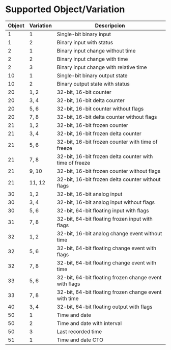 # Supported Object/Variation

Object | Variation | Descripcion
-------|-----------|------------
1      | 1         | Single-bit binary input
1      | 2         | Binary input with status
2      | 1         | Binary input change without time
2      | 2         | Binary input change with time
2      | 3         | Binary input change with relative time
10     | 1         | Single-bit binary output state
10     | 2         | Binary output state with status
20     | 1, 2      | 32-bit, 16-bit counter
20     | 3, 4      | 32-bit, 16-bit delta counter
20     | 5, 6      | 32-bit, 16-bit counter without flags
20     | 7, 8      | 32-bit, 16-bit delta counter without flags
21     | 1, 2      | 32-bit, 16-bit frozen counter
21     | 3, 4      | 32-bit, 16-bit frozen delta counter
21     | 5, 6      | 32-bit, 16-bit frozen counter with time of freeze
21     | 7, 8      | 32-bit, 16-bit frozen delta counter with time of freeze
21     | 9, 10     | 32-bit, 16-bit frozen counter without flags
21     | 11, 12    | 32-bit, 16-bit frozen delta counter without flags
30     | 1, 2      | 32-bit, 16-bit analog input
30     | 3, 4      | 32-bit, 16-bit analog input without flags
30     | 5, 6      | 32-bit, 64-bit floating input with flags
31     | 7, 8      | 32-bit, 64-bit floating frozen input with flags
32     | 1, 2      | 32-bit, 16-bit analog change event without time
32     | 5, 6      | 32-bit, 64-bit floating change event with flags
32     | 7, 8      | 32-bit, 64-bit floating change event with time
33     | 5, 6      | 32-bit, 64-bit floating frozen change event with flags
33     | 7, 8      | 32-bit, 64-bit floating frozen change event with time
40     | 3, 4      | 32-bit, 64-bit floating output with flags
50     | 1         | Time and date
50     | 2         | Time and date with interval
50     | 3         | Last recorded time
51     | 1         | Time and date CTO
